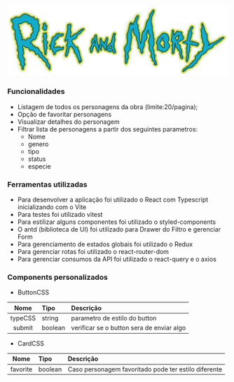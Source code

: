 

![](./src/assets/rick-and-morty.png)

### Funcionalidades

* Listagem de todos os personagens da obra (limite:20/pagina);
* Opção de favoritar personagens
* Visualizar detalhes do personagem
* Filtrar lista de personagens a partir dos seguintes parametros:
  * Nome
  * genero
  * tipo
  * status
  * especie

### Ferramentas utilizadas

* Para desenvolver a aplicação foi utilizado o React com Typescript inicializando com o Vite
* Para testes foi utilizado vitest
* Para estilizar alguns componentes foi utilizado o styled-components
* O antd (biblioteca de UI) foi utilizado para Drawer do Filtro e gerenciar Form
* Para gerenciamento de estados globais foi utilizado o Redux
* Para gerenciar rotas foi utilizado o react-router-dom
* Para gerenciar consumos da API foi utilizado o react-query e o axios



### Components personalizados

* ButtonCSS

| Nome | Tipo | Descrição |
| :-------------------: | :------- | :---------------------------------------------------------------------------------------------------------------------------------- |
| typeCSS | string | parametro de estilo do button |
| submit | boolean | verificar se o button sera de enviar algo |


* CardCSS

| Nome | Tipo | Descrição |
| :-------------------: | :------- | :---------------------------------------------------------------------------------------------------------------------------------- |
| favorite | boolean | Caso personagem favoritado pode ter estilo diferente |




